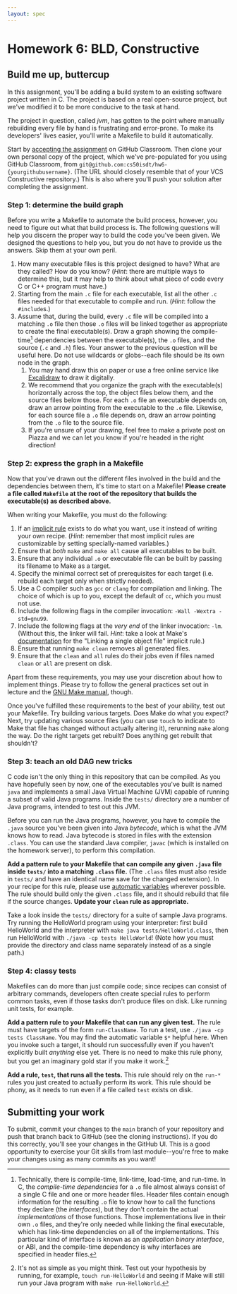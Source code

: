 ```yaml
---
layout: spec
---
```

# Homework 6: BLD, Constructive

## Build me up, buttercup

In this assignment, you'll be adding a build system to an existing software
project written in C. The project is based on a real open-source project, but
we've modified it to be more conducive to the task at hand.

The project in question, called *jvm*, has gotten to the point where manually
rebuilding every file by hand is frustrating and error-prone. To make its
developers' lives easier, you'll write a Makefile to build it automatically.

Start by [accepting the assignment](https://classroom.github.com/a/ippLUPPr) on
GitHub Classroom. Then clone your own personal copy of the project, which we've
pre-populated for you using GitHub Classroom, from
`git@github.com:cs50isdt/hw6-{yourgithubusername}`. (The URL should closely
resemble that of your VCS Constructive repository.) This is also where you'll
push your solution after completing the assignment.

### Step 1: determine the build graph

Before you write a Makefile to automate the build process, however, you need to
figure out what that build process is. The following questions will help you
discern the proper way to build the code you've been given. We designed the
questions to help you, but you do not have to provide us the answers. Skip
them at your own peril.

1. How many executable files is this project designed to have? What are they
   called? How do you know? (*Hint*: there are multiple ways to determine this,
   but it may help to think about what piece of code every C or C++ program
   must have.)
1. Starting from the main `.c` file for each executable, list all the other
   `.c` files needed for that executable to compile and run. (*Hint*: follow
   the `#include`s.)
1. Assume that, during the build, every `.c` file will be compiled into a
   matching `.o` file then those `.o` files will be linked together as
   appropriate to create the final executable(s). Draw a graph showing the
   compile-time[^compile-time-vs-run-time] dependencies between the
   executable(s), the `.o` files, and the source (`.c` and `.h`) files. Your
   answer to the previous question will be useful here. Do not use wildcards or
   globs--each file should be its own node in the graph.
   1. You may hand draw this on paper or use a free online service like
      [Excalidraw](https://excalidraw.com/) to draw it digitally.
   1. We recommend that you organize the graph with the executable(s)
      horizontally across the top, the object files below them, and the source
      files below those. For each `.o` file an executable depends on, draw an
      arrow pointing from the executable to the `.o` file. Likewise, for each
      source file a `.o` file depends on, draw an arrow pointing from the `.o`
      file to the source file.
   1. If you're unsure of your drawing, feel free to make a private post on
      Piazza and we can let you know if you're headed in the right direction!

[^compile-time-vs-run-time]: Technically, there is compile-time, link-time,
    load-time, and run-time. In C, the *compile-time dependencies* for a `.o`
    file almost always consist of a single C file and one or more header files.
    Header files contain enough information for the resulting `.o` file to know
    how to call the functions they declare (the *interfaces*), but they don't
    contain the actual *implementations* of those functions. Those
    implementations live in their own `.o` files, and they're only needed while
    linking the final executable, which has link-time dependencies on all of
    the implementations. This particular kind of interface is known as an
    *application binary interface*, or ABI, and the compile-time dependency is
    why interfaces are specified in header files.

### Step 2: express the graph in a Makefile

Now that you've drawn out the different files involved in the build and the
dependencies between them, it's time to start on a Makefile! **Please create a
file called `Makefile` at the root of the repository that builds the
executable(s) as described above.**

When writing your Makefile, you must do the following:
1. If an [implicit
   rule](https://www.gnu.org/software/make/manual/html_node/Implicit-Rules.html#Implicit-Rules)
   exists to do what you want, use it instead of writing your own recipe.
   (*Hint*: remember that most implicit rules are customizable by setting
   specially-named variables.)
1. Ensure that *both* `make` and `make all` cause all executables to be built.
1. Ensure that any individual `.o` or executable file can be built by passing
   its filename to Make as a target.
1. Specify the minimal correct set of prerequisites for each target (i.e.
   rebuild each target only when strictly needed).
1. Use a C compiler such as `gcc` or `clang` for compilation and linking. The
   choice of which is up to you, except the default of `cc`, which you must not
   use.
1. Include the following flags in the compiler invocation: `-Wall -Wextra
   -std=gnu99`.
1. Include the following flags at the *very end* of the linker invocation:
   `-lm`. (Without this, the linker will fail. *Hint*: take a look at Make's
   [documentation](https://www.gnu.org/software/make/manual/html_node/Catalogue-of-Rules.html#Catalogue-of-Rules)
   for the "Linking a single object file" implicit rule.)
1. Ensure that running `make clean` removes all generated files.
1. Ensure that the `clean` and `all` rules do their jobs even if files named
   `clean` or `all` are present on disk.

Apart from these requirements, you may use your discretion about how to
implement things. Please try to follow the general practices set out in lecture
and the [GNU Make
manual](https://www.gnu.org/software/make/manual/html_node/index.html), though.

Once you've fulfilled these requirements to the best of your ability, test out
your Makefile. Try building various targets. Does Make do what you expect?
Next, try updating various source files (you can use `touch` to indicate to
Make that file has changed without actually altering it), rerunning `make`
along the way. Do the right targets get rebuilt? Does anything get rebuilt that
shouldn't?

### Step 3: teach an old DAG new tricks

C code isn't the only thing in this repository that can be compiled. As you
have hopefully seen by now, one of the executables you've built is named `java`
and implements a small Java Virtual Machine (JVM) capable of running a subset
of valid Java programs. Inside the `tests/` directory are a number of Java
programs, intended to test out this JVM.

Before you can run the Java programs, however, you have to compile the `.java`
source you've been given into Java *bytecode*, which is what the JVM knows how
to read. Java bytecode is stored in files with the extension `.class`. You can
use the standard Java compiler, `javac` (which is installed on the homework
server), to perform this compilation.

**Add a pattern rule to your Makefile that can compile any given `.java` file
inside `tests/` into a matching `.class` file.** (The `.class` files must also
reside in `tests/` and have an identical name save for the changed extension).
In your recipe for this rule, please use [automatic
variables](https://www.gnu.org/software/make/manual/html_node/Automatic-Variables.html#Automatic-Variables)
wherever possible. The rule should build only the given `.class` file, and it
should rebuild that file if the source changes. **Update your `clean` rule as
appropriate.**

Take a look inside the `tests/` directory for a suite of sample Java programs.
Try running the HelloWorld program using your interpreter: first build
HelloWorld and the interpreter with `make java tests/HelloWorld.class`, then
run HelloWorld with `./java -cp tests HelloWorld`! (Note how you must provide
the directory and class name separately instead of as a single path.)

### Step 4: classy tests

Makefiles can do more than just compile code; since recipes can consist of
arbitrary commands, developers often create special rules to perform common
tasks, even if those tasks don't produce files on disk. Like running unit
tests, for example.

**Add a pattern rule to your Makefile that can run any given test.** The rule
must have targets of the form `run-ClassName`. To run a test, use `./java -cp
tests ClassName`. You may find the automatic variable `$*` helpful here. When
you invoke such a target, it should run successfully even if you haven't
explicitly built *anything* else yet. There is no need to make this rule phony,
but you get an imaginary gold star if you make it work.[^phony]

[^phony]: It's not as simple as you might think. Test out your hypothesis by
    running, for example, `touch run-HelloWorld` and seeing if Make will still
    run your Java program with `make run-HelloWorld`.

**Add a rule, `test`, that runs all the tests.** This rule should rely on the
`run-*` rules you just created to actually perform its work. This rule should
be phony, as it needs to run even if a file called `test` exists on disk.

## Submitting your work

To submit, commit your changes to the `main` branch of your repository and push
that branch back to GitHub (see the cloning instructions). If you do this
correctly, you'll see your changes in the GitHub UI. This is a good opportunity
to exercise your Git skills from last module--you're free to make your changes
using as many commits as you want!
